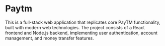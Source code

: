 # Paytm
This is a full-stack web application that replicates core PayTM functionality, built with modern web technologies. The project consists of a React frontend and Node.js backend, implementing user authentication, account management, and money transfer features.
